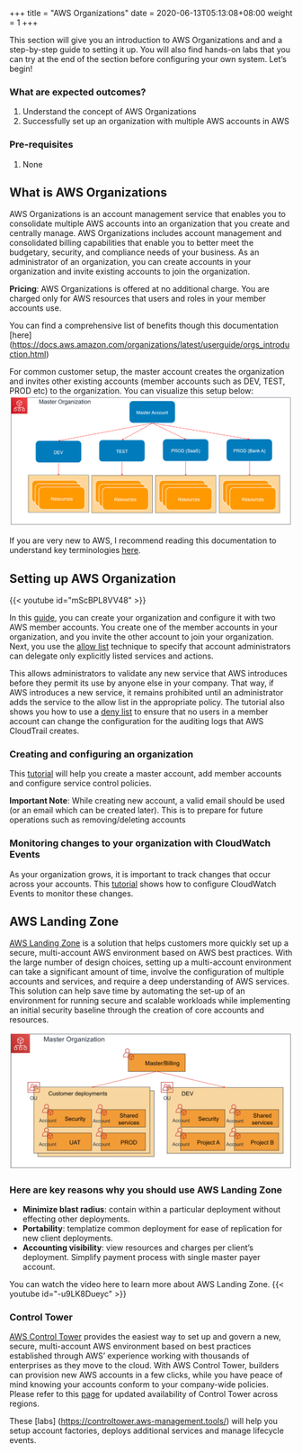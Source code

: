 +++
title = "AWS Organizations"
date =  2020-06-13T05:13:08+08:00
weight = 1
+++

This section will give you an introduction to AWS Organizations and and a step-by-step guide to setting it up. You will also find hands-on labs that you can try at the end of the section before configuring your own system. Let’s begin!

### What are expected outcomes?

1. Understand the concept of AWS Organizations
2. Successfully set up an organization with multiple AWS accounts in AWS

### Pre-requisites

1. None

## What is AWS Organizations

AWS Organizations is an account management service that enables you to consolidate multiple AWS accounts into an organization that you create and centrally manage. AWS Organizations includes account management and consolidated billing capabilities that enable you to better meet the budgetary, security, and compliance needs of your business. As an administrator of an organization, you can create accounts in your organization and invite existing accounts to join the organization.

**Pricing**: AWS Organizations is offered at no additional charge. You are charged only for AWS resources that users and roles in your member accounts use.

You can find a comprehensive list of benefits though this documentation [here] (https://docs.aws.amazon.com/organizations/latest/userguide/orgs_introduction.html)

For common customer setup, the master account creates the organization and invites other existing accounts (member accounts such as DEV, TEST, PROD etc) to the organization. You can visualize this setup below:
![Basic organization setup](../img/AWSOrganization_basicSetup.png)

If you are very new to AWS, I recommend reading this documentation to understand key terminologies [here](https://docs.aws.amazon.com/organizations/latest/userguide/orgs_getting-started_concepts.html).

## Setting up AWS Organization

{{< youtube id="mScBPL8VV48" >}}

In this [guide](https://aws.amazon.com/premiumsupport/knowledge-center/get-started-organizations/), you can create your organization and configure it with two AWS member accounts. You create one of the member accounts in your organization, and you invite the other account to join your organization. Next, you use the [allow list](https://docs.aws.amazon.com/organizations/latest/userguide/orgs_getting-started_concepts.html#allowlist) technique to specify that account administrators can delegate only explicitly listed services and actions. 

This allows administrators to validate any new service that AWS introduces before they permit its use by anyone else in your company. That way, if AWS introduces a new service, it remains prohibited until an administrator adds the service to the allow list in the appropriate policy. The tutorial also shows you how to use a [deny list](https://docs.aws.amazon.com/organizations/latest/userguide/orgs_getting-started_concepts.html#denylist) to ensure that no users in a member account can change the configuration for the auditing logs that AWS CloudTrail creates.

### Creating and configuring an organization

This [tutorial](https://docs.aws.amazon.com/organizations/latest/userguide/orgs_tutorials_basic.html) will help you create a master account, add member accounts and configure service control policies.

**Important Note**:
While creating new account, a valid email should be used (or an email which can be created later). This is to prepare for future operations such as removing/deleting accounts

### Monitoring changes to your organization with CloudWatch Events

As your organization grows, it is important to track changes that occur across your accounts. This [tutorial](https://docs.aws.amazon.com/organizations/latest/userguide/orgs_tutorials_cwe.html) shows how to configure CloudWatch Events to monitor these changes.

## AWS Landing Zone

[AWS Landing Zone](https://aws.amazon.com/answers/aws-landing-zone/) is a solution that helps customers more quickly set up a secure, multi-account AWS environment based on AWS best practices. With the large number of design choices, setting up a multi-account environment can take a significant amount of time, involve the configuration of multiple accounts and services, and require a deep understanding of AWS services. This solution can help save time by automating the set-up of an environment for running secure and scalable workloads while implementing an initial security baseline through the creation of core accounts and resources.

![Image: AWS Organizations accounts](../img/AWSOrganization_accounts.png)

### Here are key reasons why you should use AWS Landing Zone

* **Minimize blast radius**: contain within a particular deployment without effecting other deployments.
* **Portability**: templatize common deployment for ease of replication for new client deployments.
* **Accounting visibility**: view resources and charges per client’s deployment. Simplify payment process with single master payer account.

You can watch the video here to learn more about AWS Landing Zone.
{{< youtube id="-u9LK8Dueyc" >}}

### Control Tower

[AWS Control Tower](https://aws.amazon.com/controltower/) provides the easiest way to set up and govern a new, secure, multi-account AWS environment based on best practices established through AWS’ experience working with thousands of enterprises as they move to the cloud. With AWS Control Tower, builders can provision new AWS accounts in a few clicks, while you have peace of mind knowing your accounts conform to your company-wide policies. Please refer to this [page](https://aws.amazon.com/about-aws/global-infrastructure/regional-product-services/) for updated availability of Control Tower across regions.

These [labs] (https://controltower.aws-management.tools/) will help you setup account factories, deploys additional services and manage lifecycle events.
